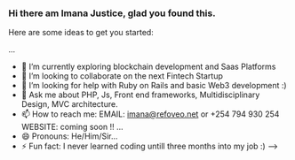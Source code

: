 ### Hi there am Imana Justice, glad you found this.
Here are some ideas to get you started:

...
- 🌱 I’m currently exploring blockchain development  and Saas Platforms
- 👯 I’m looking to collaborate on the next Fintech Startup 
- 🤔 I’m looking for help with Ruby on Rails and basic Web3 development :)
- 💬 Ask me about PHP, Js, Front end frameworks, Multidisciplinary Design, MVC architecture.
- 📫 How to reach me: 
EMAIL: imana@refoveo.net or +254 794 930 254 
WEBSITE: coming soon !!
...
- 😄 Pronouns: He/Him/Sir...
- ⚡ Fun fact: I never learned coding untill three months into my job :)
-->
